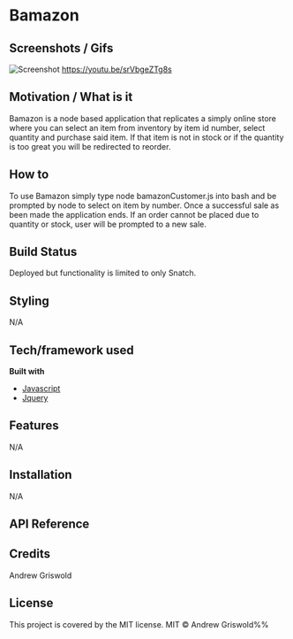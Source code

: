 # Bamazon
## Screenshots / Gifs
![Screenshot](/assets/images/screenshot.png)
https://youtu.be/srVbgeZTg8s 

## Motivation / What is it
Bamazon is a node based application that replicates a simply online store where you can select an item from inventory by item id number, select quantity and purchase said item. If that item is not in stock or if the quantity is too great you will be redirected to reorder.
## How to
To use Bamazon simply type node bamazonCustomer.js into bash and be prompted by node to select on item by number.
Once a successful sale as been made the application ends. If an order cannot be placed due to quantity or stock, user will be prompted to a new sale.
## Build Status
Deployed but functionality is limited to only Snatch.

## Styling
N/A

## Tech/framework used
<b> Built with </b>
- [Javascript](https://www.javascript.com/)
- [Jquery](https://jquery.com/)
## Features
N/A

## Installation
N/A

## API Reference


## Credits
Andrew Griswold

## License
This project is covered by the MIT license.
MIT © Andrew Griswold%%

